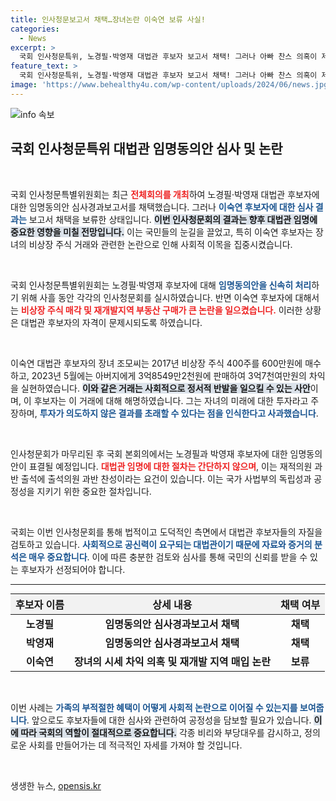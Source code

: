 ```yaml
---
title: 인사청문보고서 채택…장녀논란 이숙연 보류 사실!
categories:
  - News
excerpt: >
  국회 인사청문특위, 노경필·박영재 대법관 후보자 보고서 채택! 그러나 아빠 찬스 의혹이 제기된 이숙연 후보자의 보고서는 보류. 시세 차익 논란에 휘청이는 법조계의 향후 행보가 주목된다!
feature_text: >
  국회 인사청문특위, 노경필·박영재 대법관 후보자 보고서 채택! 그러나 아빠 찬스 의혹이 제기된 이숙연 후보자의 보고서는 보류. 시세 차익 논란에 휘청이는 법조계의 향후 행보가 주목된다!
image: 'https://www.behealthy4u.com/wp-content/uploads/2024/06/news.jpg'
---
```


<p><img src="https://www.behealthy4u.com/wp-content/uploads/2024/06/news.jpg" alt="info 속보" /></p>

<h2 data-ke-size="size26">국회 인사청문특위 대법관 임명동의안 심사 및 논란</h2>

<p data-ke-size="size16">&nbsp;</p>

<p>국회 인사청문특별위원회는 최근 <b><span style="color: #ee2323;">전체회의를 개최</span></b>하여 노경필·박영재 대법관 후보자에 대한 임명동의안 심사경과보고서를 채택했습니다. 그러나 <b><span style="color: #1a5490;">이숙연 후보자에 대한 심사 결과는</span></b> 보고서 채택을 보류한 상태입니다. <b><span style="background-color: #21538527;">이번 인사청문회의 결과는 향후 대법관 임명에 중요한 영향을 미칠 전망입니다.</span></b> 이는 국민들의 눈길을 끌었고, 특히 이숙연 후보자는 장녀의 비상장 주식 거래와 관련한 논란으로 인해 사회적 이목을 집중시켰습니다.</p>

<p data-ke-size="size16">&nbsp;</p>

<p>국회 인사청문특별위원회는 노경필·박영재 후보자에 대해 <b><span style="color: #1a5490;">임명동의안을 신속히 처리</span></b>하기 위해 사흘 동안 각각의 인사청문회를 실시하였습니다. 반면 이숙연 후보자에 대해서는 <b><span style="color: #ee2323;">비상장 주식 매각 및 재개발지역 부동산 구매가 큰 논란을 일으켰습니다.</span></b> 이러한 상황은 대법관 후보자의 자격이 문제시되도록 하였습니다.</p>

<p data-ke-size="size16">&nbsp;</p>

<p>이숙연 대법관 후보자의 장녀 조모씨는 2017년 비상장 주식 400주를 600만원에 매수하고, 2023년 5월에는 아버지에게 3억8549만2천원에 판매하여 3억7천여만원의 차익을 실현하였습니다. <b><span style="background-color: #21538527;">이와 같은 거래는 사회적으로 정서적 반발을 일으킬 수 있는 사안</span></b>이며, 이 후보자는 이 거래에 대해 해명하였습니다. 그는 자녀의 미래에 대한 투자라고 주장하며, <b><span style="color: #1a5490;">투자가 의도하지 않은 결과를 초래할 수 있다는 점을 인식한다고 사과했습니다</span></b>.</p>

<p data-ke-size="size16">&nbsp;</p>

<p>인사청문회가 마무리된 후 국회 본회의에서는 노경필과 박영재 후보자에 대한 임명동의안이 표결될 예정입니다. <b><span style="color: #ee2323;">대법관 임명에 대한 절차는 간단하지 않으며</span></b>, 이는 재적의원 과반 출석에 출석의원 과반 찬성이라는 요건이 있습니다. 이는 국가 사법부의 독립성과 공정성을 지키기 위한 중요한 절차입니다.</p>

<p data-ke-size="size16">&nbsp;</p>

<p>국회는 이번 인사청문회를 통해 법적이고 도덕적인 측면에서 대법관 후보자들의 자질을 검토하고 있습니다. <b><span style="color: #1a5490;">사회적으로 공신력이 요구되는 대법관이기 때문에 자료와 증거의 분석은 매우 중요합니다</span></b>. 이에 따른 충분한 검토와 심사를 통해 국민의 신뢰를 받을 수 있는 후보자가 선정되어야 합니다.</p>

<hr>

<table style="width: 100%; border-collapse: collapse; margin-top: 10px;">
    <thead>
        <tr>
            <th style="text-align: center; background-color: #f2f2f2;"><b>후보자 이름</b></th>
            <th style="text-align: center; background-color: #f2f2f2;"><b>상세 내용</b></th>
            <th style="text-align: center; background-color: #f2f2f2;"><b>채택 여부</b></th>
        </tr>
    </thead>
    <tbody>
        <tr>
            <td style="text-align: center; height: 17px;"><b>노경필</b></td>
            <td style="text-align: center; height: 17px;"><b>임명동의안 심사경과보고서 채택</b></td>
            <td style="text-align: center; height: 17px;"><b>채택</b></td>
        </tr>
        <tr>
            <td style="text-align: center; height: 17px;"><b>박영재</b></td>
            <td style="text-align: center; height: 17px;"><b>임명동의안 심사경과보고서 채택</b></td>
            <td style="text-align: center; height: 17px;"><b>채택</b></td>
        </tr>
        <tr>
            <td style="text-align: center; height: 17px;"><b>이숙연</b></td>
            <td style="text-align: center; height: 17px;"><b>장녀의 시세 차익 의혹 및 재개발 지역 매입 논란</b></td>
            <td style="text-align: center; height: 17px;"><b>보류</b></td>
        </tr>
    </tbody>
</table>

<p data-ke-size="size16">&nbsp;</p>

<p>이번 사례는 <b><span style="color: #1a5490;">가족의 부적절한 혜택이 어떻게 사회적 논란으로 이어질 수 있는지를 보여줍니다</span></b>. 앞으로도 후보자들에 대한 심사와 관련하여 공정성을 담보할 필요가 있습니다. <b><span style="background-color: #21538527;">이에 따라 국회의 역할이 절대적으로 중요합니다.</span></b> 각종 비리와 부당대우를 감시하고, 정의로운 사회를 만들어가는 데 적극적인 자세를 가져야 할 것입니다.</p>

<p data-ke-size="size16">&nbsp;</p>
생생한 뉴스, <a href="https://opensis.kr" rel="dofollow">opensis.kr</a>


